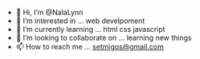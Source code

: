 - 👋 Hi, I’m @NalaLynn
- 👀 I’m interested in ... web develpoment
- 🌱 I’m currently learning ... html css javascript
- 💞️ I’m looking to collaborate on ... learning new things
- 📫 How to reach me ... setmigos@gmail.com

<!---
NalaLynn/NalaLynn is a ✨ special ✨ repository because its `README.md` (this file) appears on your GitHub profile.
You can click the Preview link to take a look at your changes.
--->
